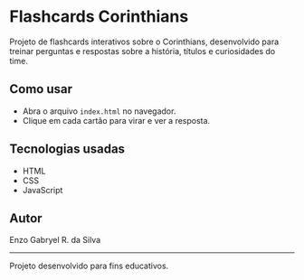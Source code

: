 # Flashcards Corinthians

Projeto de flashcards interativos sobre o Corinthians, desenvolvido para treinar perguntas e respostas sobre a história, títulos e curiosidades do time.

## Como usar

- Abra o arquivo `index.html` no navegador.
- Clique em cada cartão para virar e ver a resposta.

## Tecnologias usadas

- HTML
- CSS
- JavaScript

## Autor

Enzo Gabryel R. da Silva

---

Projeto desenvolvido para fins educativos.
